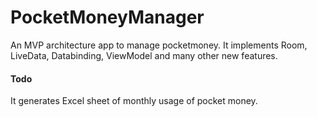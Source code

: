 # PocketMoneyManager

An MVP architecture app to manage pocketmoney. It implements Room, LiveData, Databinding, ViewModel and many other new features.
#### Todo
It generates Excel sheet of monthly usage of pocket money.
